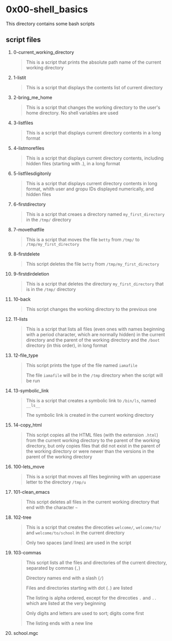 # 0x00-shell_basics

This directory contains some bash scripts

## script files

1. 0-current_working_directory

    > This is a script that prints the absolute path name of the current working directory
        
2. 1-listit

    > This is a script that displays the contents list of current directory

3. 2-bring_me_home

    > This is a script that changes the working directory to the user's home directory. No shell variables are used

4. 3-listfiles

    > This is a script that displays current directory contents in a long format

5. 4-listmorefiles

    > This is a script that displays current directory contents, including hidden files (starting with .), in a long format

6. 5-listfilesdigitonly

    > This is a script that displays current directory contents in long format, whith user and gropu IDs displayed numerically, and hidden files

7. 6-firstdirectory

    > This is a script that creaes a directory named `my_first_directory` in the `/tmp/` directory

8. 7-movethatfile

    > This is a script that moves the file `betty` from `/tmp/` to `/tmp/my_first_directory`

9. 8-firstdelete

    > This script deletes the file `betty` from `/tmp/my_first_directory`

10. 9-firstdirdeletion

    > This is a script that deletes the directory `my_first_directory` that is in the `/tmp/` directory

11. 10-back

    > This script changes the working directory to the previous one

12. 11-lists

    > This is a script that lists all files (even ones with names beginning with a period character, which are normally hidden) in the current directory and the parent of the working directory and the `/boot` directory (in this order), in long format

13. 12-file_type

    > This script prints the type of the file named `iamafile`
    >
    > The file `iamafile` will be in the `/tmp` directory when the script will be run

14. 13-symbolic_link

    > This is a script that creates a symbolic link to `/bin/ls`, named `__ls__`
    >
    > The symbolic link is created in the current working directory

15. 14-copy_html

    > This script copies all the HTML files (with the extension `.html`) from the current working directory to the parent of the working directory, but only copies files that did not exist in the parent of the working directory or were newer than the versions in the parent of the working directory

16. 100-lets_move

    > This is a script that moves all files beginning with an uppercase letter to the directory `/tmp/u`

17. 101-clean_emacs

    > This script deletes all files in the current working directory that end with the character `~`

18. 102-tree

    > This is a script that creates the direcoties `welcome/`, `welcome/to/` and `welcome/to/school` in the current directory
    >
    > Only two spaces (and lines) are used in the script

19. 103-commas

    > This script lists all the files and directories of the current directory, separated by commas (`,`)
    >
    > Directory names end with a slash (`/`)
    >
    > Files and directories starting with dot (`.`) are listed
    >
    > The listing is alpha ordered, except for the direcoties `.` and `..` which are listed at the very beginning
    >
    > Only digits and letters are used to sort; digits come first
    >
    > The listing ends with a new line

20. school.mgc

